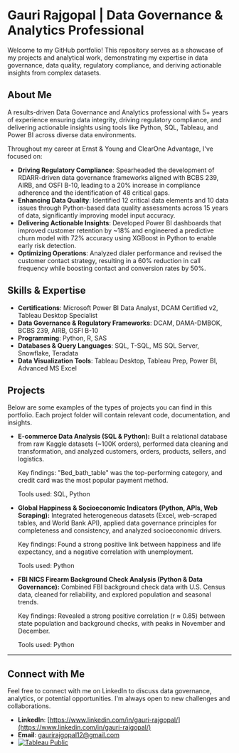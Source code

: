 # Gauri Rajgopal | Data Governance & Analytics Professional

Welcome to my GitHub portfolio! This repository serves as a showcase of my projects and analytical work, demonstrating my expertise in data governance, data quality, regulatory compliance, and deriving actionable insights from complex datasets.

## About Me

A results-driven Data Governance and Analytics professional with 5+ years of experience ensuring data integrity, driving regulatory compliance, and delivering actionable insights using tools like Python, SQL, Tableau, and Power BI across diverse data environments.

Throughout my career at Ernst & Young and ClearOne Advantage, I've focused on:
* **Driving Regulatory Compliance**: Spearheaded the development of RDARR-driven data governance frameworks aligned with BCBS 239, AIRB, and OSFI B-10, leading to a 20% increase in compliance adherence and the identification of 48 critical gaps.
* **Enhancing Data Quality**: Identified 12 critical data elements and 10 data issues through Python-based data quality assessments across 15 years of data, significantly improving model input accuracy.
* **Delivering Actionable Insights**: Developed Power BI dashboards that improved customer retention by ~18% and engineered a predictive churn model with 72% accuracy using XGBoost in Python to enable early risk detection.
* **Optimizing Operations**: Analyzed dialer performance and revised the customer contact strategy, resulting in a 60% reduction in call frequency while boosting contact and conversion rates by 50%.

## Skills & Expertise

* **Certifications**: Microsoft Power BI Data Analyst, DCAM Certified v2, Tableau Desktop Specialist 
* **Data Governance & Regulatory Frameworks**: DCAM, DAMA-DMBOK, BCBS 239, AIRB, OSFI B-10 
* **Programming**: Python, R, SAS
* **Databases & Query Languages**: SQL, T-SQL, MS SQL Server, Snowflake, Teradata 
* **Data Visualization Tools**: Tableau Desktop, Tableau Prep, Power BI, Advanced MS Excel 

## Projects

Below are some examples of the types of projects you can find in this portfolio. Each project folder will contain relevant code, documentation, and insights.

* **E-commerce Data Analysis (SQL & Python):** Built a relational database from raw Kaggle datasets (~100K orders), performed data cleaning and transformation, and analyzed customers, orders, products, sellers, and logistics.

  Key findings: "Bed_bath_table" was the top-performing category, and credit card was the most popular payment method.

  Tools used: SQL, Python
  
* **Global Happiness & Socioeconomic Indicators (Python, APIs, Web Scraping):** Integrated heterogeneous datasets (Excel, web-scraped tables, and World Bank API), applied data governance principles for completeness and consistency, and analyzed socioeconomic drivers.

  Key findings: Found a strong positive link between happiness and life expectancy, and a negative correlation with unemployment.

  Tools used: Python
  
* **FBI NICS Firearm Background Check Analysis (Python & Data Governance):** Combined FBI background check data with U.S. Census data, cleaned for reliability, and explored population and seasonal trends.

  Key findings: Revealed a strong positive correlation (r ≈ 0.85) between state population and background checks, with peaks in November and December.

  Tools used: Python

---

## Connect with Me
Feel free to connect with me on LinkedIn to discuss data governance, analytics, or potential opportunities. I'm always open to new challenges and collaborations.
* **LinkedIn**: [https://www.linkedin.com/in/gauri-rajgopal/](https://www.linkedin.com/in/gauri-rajgopal/) 
* **Email**: gaurirajgopal12@gmail.com
* [![Tableau Public](https://img.shields.io/badge/Tableau-Public-blue?logo=tableau)](https://public.tableau.com/app/profile/gauri.rajgopal)
